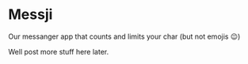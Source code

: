 # Messji
Our messanger app that counts and limits your char (but not emojis 😉)

Well post more stuff here later.
